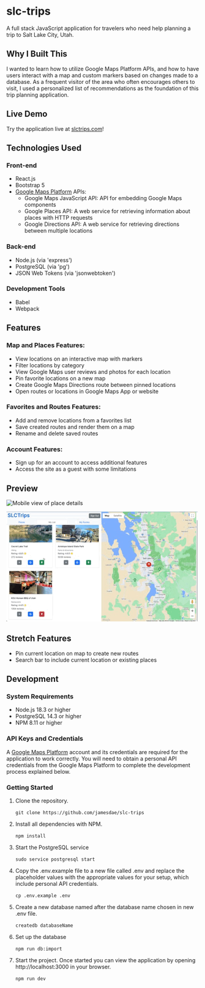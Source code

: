 # slc-trips

A full stack JavaScript application for travelers who need help planning a trip to Salt Lake City, Utah.

## Why I Built This

I wanted to learn how to utilize Google Maps Platform APIs, and how to have users interact with a map and custom markers based on changes made to a database. As a frequent visitor of the area who often encourages others to visit, I used a personalized list of recommendations as the foundation of this trip planning application.

## Live Demo

Try the application live at [slctrips.com](https://slctrips.com)!

## Technologies Used

### Front-end

- React.js
- Bootstrap 5
- [Google Maps Platform](https://mapsplatform.google.com/) APIs:
  - Google Maps JavaScript API: API for embedding Google Maps components
  - Google Places API: A web service for retrieving information about places with HTTP requests
  - Google Directions API: A web service for retrieving directions between multiple locations

### Back-end

- Node.js (via 'express')
- PostgreSQL (via 'pg')
- JSON Web Tokens (via 'jsonwebtoken')

### Development Tools

- Babel
- Webpack

## Features

### Map and Places Features:

- View locations on an interactive map with markers
- Filter locations by category
- View Google Maps user reviews and photos for each location
- Pin favorite locations on a new map
- Create Google Maps Directions route between pinned locations
- Open routes or locations in Google Maps App or website

### Favorites and Routes Features:

- Add and remove locations from a favorites list
- Save created routes and render them on a map
- Rename and delete saved routes

### Account Features:

- Sign up for an account to access additional features
- Access the site as a guest with some limitations

## Preview

![Mobile view of place details](server/public/images/mobile%20info.gif)

![Desktop view of directions](server/public/images/desktop%20directions.gif)

## Stretch Features

- Pin current location on map to create new routes
- Search bar to include current location or existing places

## Development

### System Requirements

- Node.js 18.3 or higher
- PostgreSQL 14.3 or higher
- NPM 8.11 or higher

### API Keys and Credentials

A [Google Maps Platform](https://mapsplatform.google.com/) account and its credentials are required for the application to work correctly. You will need to obtain a personal API credentials from the Google Maps Platform to complete the development process explained below.

### Getting Started

1. Clone the repository.

    ```shell
    git clone https://github.com/jamesdae/slc-trips
    ```

1. Install all dependencies with NPM.

    ```shell
    npm install
    ```

1. Start the PostgreSQL service

    ```shell
    sudo service postgresql start
    ```

1. Copy the .env.example file to a new file called .env and replace the placeholder values with the appropriate values for your setup, which include personal API credentials.

    ```shell
    cp .env.example .env
    ```

1. Create a new database named after the database name chosen in new .env file.

    ```shell
    createdb databaseName
    ```

1. Set up the database

    ```shell
    npm run db:import
    ```

1. Start the project. Once started you can view the application by opening http://localhost:3000 in your browser.

    ```shell
    npm run dev
    ```
